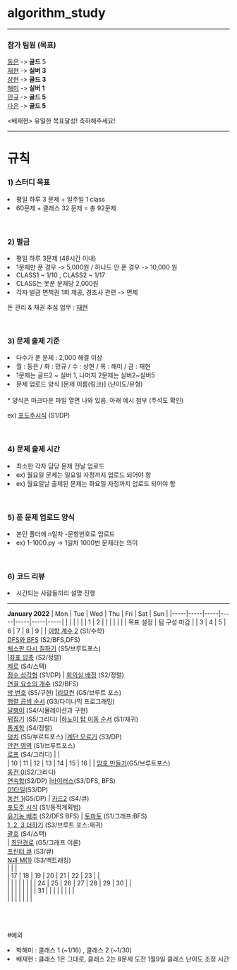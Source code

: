 # algorithm_study
---
<h3>참가 팀원 (목표) </h3>

[동은](https://github.com/albtraum) -> <b>골드</b> 5 <br>
[재현](https://github.com/jackbae) -> <b>실버 3</b> <br>
[상현](https://github.com/sanghyeonsh) -> <b>골드 3</b> <br>
[해미](https://github.com/parkhaemi) -> <b>실버 1</b> <br>
[민규](https://github.com/MingyuKim-2933) -> <b>골드 5</b> <br>
[다은](https://github.com/qor4) -> <b>골드 5</b> <br>

<배재현> 유일한 목표달성!
축하해주세요!

---

# 규칙 
<h3>1) 스터디 목표 </h3>
<li> 평일 하루 3 문제 + 일주일 1 class 
<li> 60문제 + 클래스 32 문제 = 총 92문제  

<br><h3>2) 벌금</h3>
<li> 평일 하루 3문제 (48시간 이내)<br>
<li> 1문제만 푼 경우 -> 5,000원 / 하나도 안 푼 경우 -> 10,000 원
<li> CLASS1 ~ 1/10 , CLASS2 ~ 1/17 
<li> CLASS는 못푼 문제당 2,000원
<li> 각자 벌금 면책권 1회 제공, 경조사 관련 -> 면제 

돈 관리 & 채권 추심 업무 : [재현](https://github.com/jackbae) 


<br><h3>3) 문제 출제 기준 </h3>
<li> 다수가 푼 문제 : 2,000 해결 이상 
<li> 월 : 동은 / 화 : 민규 / 수 : 상현 / 목 : 해미 / 금 : 재현 
<li> 1문제는 골드2 ~ 실버 1, 나머지 2문제는 실버2~실버5 
<li> 문제 업로드 양식  [문제 이름(링크)] (난이도/유형)<br><br>
* 양식은 마크다운 파일 열면 나와 있음. 아래 예시 첨부 (주석도 확인)

ex) [포도주시식](https://www.acmicpc.net/problem/2156) (S1/DP)
<!-- [문제이름](링크) (2156/S1/DP) -->
<!-- []()(/) -->

<br><h3>4) 문제 출제 시간 </h3>
<li> 최소한 각자 담당 문제 전날 업로드 
<li> ex) 월요일 문제는 일요일 자정까지 업로드 되어야 함 
<li> ex) 월요일날 출제된 문제는 화요일 자정까지 업로드 되어야 함   

<br><h3>5) 푼 문제 업로드 양식 </h3>
<li> 본인 폴더에 n일차 -문항번호로 업로드 
<li> ex) 1-1000.py -> 1일차 1000번 문제라는 의미  

<br><h3>6) 코드 리뷰 </h3>
<li> 시간되는 사람들끼리 설명 진행  

---

**January 2022**
| Mon | Tue | Wed | Thu | Fri | Sat | Sun |
|-----|-----|-----|-----|-----|-----|-----|
|     |     |     |     |     |   1 |   2 |
|     |     |     |     |     |  목표 설정   |  팀 구성 마감  |
|   3 |   4 |   5 |   6 |   7 |   8 |   9 |
|  [이항 계수 2](https://www.acmicpc.net/problem/11051) (S1/수학)<br>[DFS와 BFS](https://www.acmicpc.net/problem/1260) (S2/BFS,DFS)<br> [체스판 다시 칠하기](https://www.acmicpc.net/problem/1018) (S5/브루트포스) <br>   |[좌표 압축](https://www.acmicpc.net/problem/18870) (S2/정렬) <br> [제로](https://www.acmicpc.net/problem/10773) (S4/스택) <br> [정수 삼각형](https://www.acmicpc.net/problem/1932) (S1/DP)   | [회의실 배정](https://www.acmicpc.net/problem/1931) (S2/정렬)<br> [연결 요소의 개수](https://www.acmicpc.net/problem/11724) (S2/BFS)<br> [방 번호](https://www.acmicpc.net/problem/1475) (S5/구현)    |[리모컨](https://www.acmicpc.net/problem/1107) (G5/브루트 포스) <br> [행렬 곱셈 순서](https://www.acmicpc.net/problem/11049) (G3/다이나믹 프로그래밍) <br> [달팽이](https://www.acmicpc.net/problem/1913) (S4/시뮬레이션과 구현) <br> [뒤집기](https://www.acmicpc.net/problem/1439) (S5/그리디)  |[하노이 탑 이동 순서](https://www.acmicpc.net/problem/11729) (S1/재귀) <br> [통계학](https://www.acmicpc.net/problem/2108) (S4/정렬) <br> [덩치](https://www.acmicpc.net/problem/7568) (S5/부르트포스)  |[계단 오르기](https://www.acmicpc.net/problem/2579) (S3/DP) <br> [안전 영역](https://www.acmicpc.net/problem/2468) (S1/브루트포스) <br> [로프](https://www.acmicpc.net/problem/2217) (S4/그리디)     |     |  
|  10 |  11 |  12 |  13 |  14 |  15 |  16 |
|    [암호 만들기](https://www.acmicpc.net/problem/1759)(G5/브루트포스) <br> [동전 0](https://www.acmicpc.net/problem/11047)(S2/그리디) <br> [연속합](https://www.acmicpc.net/problem/1912)(S2/DP)  |[바이러스](https://www.acmicpc.net/problem/2606)(S3/DFS, BFS)<br>[01타일](https://www.acmicpc.net/problem/1904)(S3/DP)<br>[동전 1](https://www.acmicpc.net/problem/2293)(G5/DP)   | [카드2](https://www.acmicpc.net/problem/2164) (S4/큐)<br>[포도주 시식](https://www.acmicpc.net/problem/2156) (S1/동적계획법)<br> [유기농 배추](https://www.acmicpc.net/problem/1012) (S2/DFS BFS)  | [토마토](https://www.acmicpc.net/problem/7576) (S1/그래프:BFS)<br> [1, 2, 3 더하기](https://www.acmicpc.net/problem/9095) (S3/브루트 포스:재귀)<br> [괄호](https://www.acmicpc.net/problem/9012) (S4/스택)<br>    | [최단경로](https://www.acmicpc.net/problem/1753) (G5/그래프 이론)<br> [프린터 큐](https://www.acmicpc.net/problem/1966) (S3/큐)<br> [N과 M(1)](https://www.acmicpc.net/problem/15649) (S3/백트래킹)<br>    |     |     |  
|  17 |  18 |  19 |  20 |  21 |  22 |  23 |
|    <br> |     |     |     |     |     |     |
|  24 |  25 |  26 |  27 |  28 |  29 |  30 |
|    <br> |     |     |     |     |     |     |
|  31 |     |     |     |     |     |     |
|   <br>  |     |     |     |     |     |     |


<br><br><br>
#예외
<li> 박해미 : 클래스 1 (~1/16) , 클래스 2 (~1/30) 
<li> 배재현 : 클래스 1은 그대로, 클래스 2는 8문제 도전
1월9일 클래스 난이도 조정 시간

